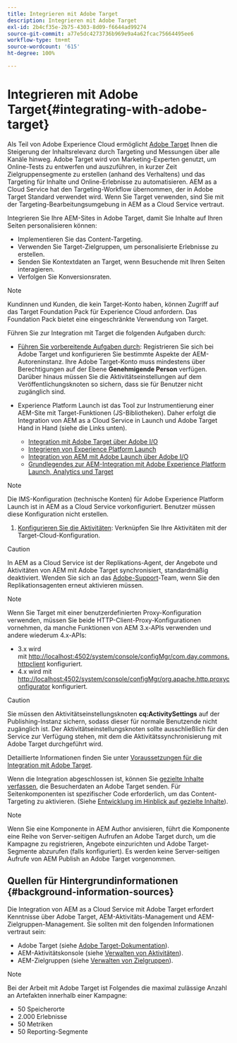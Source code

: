 ```yaml
---
title: Integrieren mit Adobe Target
description: Integrieren mit Adobe Target
exl-id: 2b4cf35e-2b75-4303-8d09-f6644ad99274
source-git-commit: a77e5dc4273736b969e9a4a62fcac75664495ee6
workflow-type: tm+mt
source-wordcount: '615'
ht-degree: 100%

---
```


# Integrieren mit Adobe Target{#integrating-with-adobe-target}

Als Teil von Adobe Experience Cloud ermöglicht [Adobe Target](https://business.adobe.com/de/products/target/adobe-target.html) Ihnen die Steigerung der Inhaltsrelevanz durch Targeting und Messungen über alle Kanäle hinweg. Adobe Target wird von Marketing-Experten genutzt, um Online-Tests zu entwerfen und auszuführen, in kurzer Zeit Zielgruppensegmente zu erstellen (anhand des Verhaltens) und das Targeting für Inhalte und Online-Erlebnisse zu automatisieren. AEM as a Cloud Service hat den Targeting-Workflow übernommen, der in Adobe Target Standard verwendet wird. Wenn Sie Target verwenden, sind Sie mit der Targeting-Bearbeitungsumgebung in AEM as a Cloud Service vertraut.

Integrieren Sie Ihre AEM-Sites in Adobe Target, damit Sie Inhalte auf Ihren Seiten personalisieren können:

* Implementieren Sie das Content-Targeting.
* Verwenden Sie Target-Zielgruppen, um personalisierte Erlebnisse zu erstellen.
* Senden Sie Kontextdaten an Target, wenn Besuchende mit Ihren Seiten interagieren.
* Verfolgen Sie Konversionsraten.

>[!NOTE]
>
>Kundinnen und Kunden, die kein Target-Konto haben, können Zugriff auf das Target Foundation Pack für Experience Cloud anfordern. Das Foundation Pack bietet eine eingeschränkte Verwendung von Target.


Führen Sie zur Integration mit Target die folgenden Aufgaben durch:

* [Führen Sie vorbereitende Aufgaben durch](https://experienceleague.adobe.com/docs/experience-manager-65/administering/integration/target-requirements.html?lang=de): Registrieren Sie sich bei Adobe Target und konfigurieren Sie bestimmte Aspekte der AEM-Autoreninstanz. Ihre Adobe Target-Konto muss mindestens über Berechtigungen auf der Ebene **Genehmigende Person** verfügen. Darüber hinaus müssen Sie die Aktivitätseinstellungen auf dem Veröffentlichungsknoten so sichern, dass sie für Benutzer nicht zugänglich sind.

* Experience Platform Launch ist das Tool zur Instrumentierung einer AEM-Site mit Target-Funktionen (JS-Bibliotheken). Daher erfolgt die Integration von AEM as a Cloud Service in Launch und Adobe Target Hand in Hand (siehe die Links unten).

   * [Integration mit Adobe Target über Adobe I/O](https://experienceleague.adobe.com/docs/experience-manager-65/administering/integration/integration-target-ims.html?lang=de)
   * [Integrieren von Experience Platform Launch](https://experienceleague.adobe.com/docs/experience-manager-learn/sites/integrations/experience-platform-data-collection-tags/overview.html?lang=de)
   * [Integration von AEM mit Adobe Launch über Adobe I/O](https://experienceleague.adobe.com/docs/experience-manager-learn/sites/integrations/experience-platform-data-collection-tags/overview.html?lang=de)
   * [Grundlegendes zur AEM-Integration mit Adobe Experience Platform Launch, Analytics und Target](https://experienceleague.adobe.com/docs/experience-manager-learn/sites/integrations/experience-platform-data-collection-tags/overview.html?lang=de)

>[!NOTE]
>
>Die IMS-Konfiguration (technische Konten) für Adobe Experience Platform Launch ist in AEM as a Cloud Service vorkonfiguriert. Benutzer müssen diese Konfiguration nicht erstellen.

1. [Konfigurieren Sie die Aktivitäten](https://experienceleague.adobe.com/docs/experience-manager-65/authoring/personalization/activitylib.html?lang=de): Verknüpfen Sie Ihre Aktivitäten mit der Target-Cloud-Konfiguration.

>[!CAUTION]
>
>In AEM as a Cloud Service ist der Replikations-Agent, der Angebote und Aktivitäten von AEM mit Adobe Target synchronisiert, standardmäßig deaktiviert. Wenden Sie sich an das [Adobe-Support](https://experienceleague.adobe.com/?support-solution=General&amp;lang=de#support)-Team, wenn Sie den Replikationsagenten erneut aktivieren müssen.

>[!NOTE]
>
>Wenn Sie Target mit einer benutzerdefinierten Proxy-Konfiguration verwenden, müssen Sie beide HTTP-Client-Proxy-Konfigurationen vornehmen, da manche Funktionen von AEM 3.x-APIs verwenden und andere wiederum 4.x-APIs:
>
>* 3.x wird mit [http://localhost:4502/system/console/configMgr/com.day.commons.httpclient](http://localhost:4502/system/console/configMgr/com.day.commons.httpclient) konfiguriert.
>* 4.x wird mit [http://localhost:4502/system/console/configMgr/org.apache.http.proxyconfigurator](http://localhost:4502/system/console/configMgr/org.apache.http.proxyconfigurator) konfiguriert.
>

>[!CAUTION]
>
>Sie müssen den Aktivitätseinstellungsknoten **cq:ActivitySettings** auf der Publishing-Instanz sichern, sodass dieser für normale Benutzende nicht zugänglich ist. Der Aktivitätseinstellungsknoten sollte ausschließlich für den Service zur Verfügung stehen, mit dem die Aktivitätssynchronisierung mit Adobe Target durchgeführt wird.
>
>Detaillierte Informationen finden Sie unter [Voraussetzungen für die Integration mit Adobe Target](https://experienceleague.adobe.com/docs/experience-manager-65/administering/integration/target-requirements.html?lang=de#securing-the-activity-settings-node).

Wenn die Integration abgeschlossen ist, können Sie [gezielte Inhalte verfassen](https://experienceleague.adobe.com/docs/experience-manager-65/authoring/personalization/content-targeting-touch.html?lang=de), die Besucherdaten an Adobe Target senden. Für Seitenkomponenten ist spezifischer Code erforderlich, um das Content-Targeting zu aktivieren. (Siehe [Entwicklung im Hinblick auf gezielte Inhalte](https://experienceleague.adobe.com/docs/experience-manager-65/developing/personlization/target.html?lang=de)).

>[!NOTE]
>
>Wenn Sie eine Komponente in AEM Author anvisieren, führt die Komponente eine Reihe von Server-seitigen Aufrufen an Adobe Target durch, um die Kampagne zu registrieren, Angebote einzurichten und Adobe Target-Segmente abzurufen (falls konfiguriert). Es werden keine Server-seitigen Aufrufe von AEM Publish an Adobe Target vorgenommen.

## Quellen für Hintergrundinformationen {#background-information-sources}

Die Integration von AEM as a Cloud Service mit Adobe Target erfordert Kenntnisse über Adobe Target, AEM-Aktivitäts-Management und AEM-Zielgruppen-Management. Sie sollten mit den folgenden Informationen vertraut sein:

* Adobe Target (siehe [Adobe Target-Dokumentation](https://experienceleague.adobe.com/docs/target/using/target-home.html?lang=de)).
* AEM-Aktivitätskonsole (siehe [Verwalten von Aktivitäten](https://experienceleague.adobe.com/docs/experience-manager-65/authoring/personalization/activitylib.html?lang=de)).
* AEM-Zielgruppen (siehe [Verwalten von Zielgruppen](https://experienceleague.adobe.com/docs/experience-manager-65/authoring/personalization/managing-audiences.html?lang=de)).

>[!NOTE]
>
>Bei der Arbeit mit Adobe Target ist Folgendes die maximal zulässige Anzahl an Artefakten innerhalb einer Kampagne:
>
>* 50 Speicherorte
>* 2.000 Erlebnisse
>* 50 Metriken
>* 50 Reporting-Segmente
